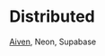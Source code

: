 # Distributed
<a href="https://console.aiven.io/signup?referral_code=gxq51vu88y6nkx5sh38k">Aiven</a>, Neon, Supabase
